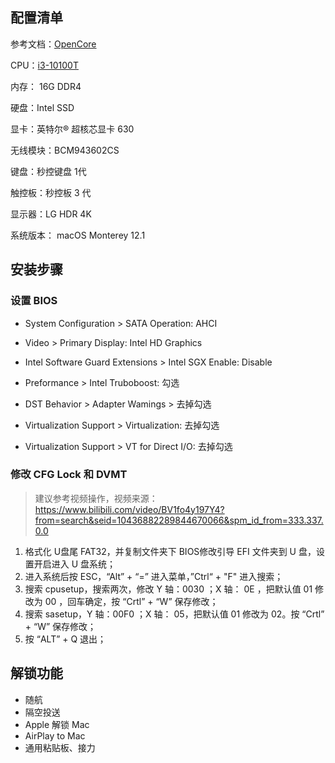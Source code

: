## 配置清单

参考文档：[OpenCore](https://dortania.github.io/OpenCore-Install-Guide/)

CPU：[i3-10100T](https://ark.intel.com/content/www/cn/zh/ark/products/199284/intel-core-i310100t-processor-6m-cache-up-to-3-80-ghz.html)

内存： 16G DDR4 

硬盘：Intel SSD

显卡：英特尔® 超核芯显卡 630

无线模块：BCM943602CS

键盘：秒控键盘 1代

触控板：秒控板 3 代

显示器：LG HDR 4K

系统版本： macOS Monterey 12.1

## 安装步骤

### 设置 BIOS

- System Configuration > SATA Operation: AHCI

- Video > Primary Display: Intel HD Graphics
- Intel Software Guard Extensions > Intel SGX Enable: Disable
- Preformance > Intel Truboboost: 勾选
- DST Behavior > Adapter Wamings > 去掉勾选
- Virtualization Support > Virtualization: 去掉勾选
- Virtualization Support > VT for Direct I/O: 去掉勾选

### 修改 CFG Lock 和 DVMT

> 建议参考视频操作，视频来源：https://www.bilibili.com/video/BV1fo4y197Y4?from=search&seid=10436882289844670066&spm_id_from=333.337.0.0

1. 格式化 U盘尾 FAT32，并复制文件夹下 BIOS修改引导 EFI 文件夹到 U 盘，设置开启进入 U 盘系统；
2. 进入系统后按 ESC，“Alt” + “=” 进入菜单，”Ctrl“ + "F" 进入搜索；
3. 搜索 cpusetup，搜索两次，修改   Y 轴：0030 ；X 轴： 0E ，把默认值 01 修改为 00 ，回车确定，按 “Crtl” + “W”  保存修改；
4. 搜索 sasetup，Y 轴：00F0 ；X 轴： 05，把默认值 01 修改为 02。按 “Crtl” + “W”  保存修改；
5. 按 “ALT” + Q 退出；

## 解锁功能

- 随航
- 隔空投送
- Apple 解锁 Mac
- AirPlay to Mac
- 通用粘贴板、接力
